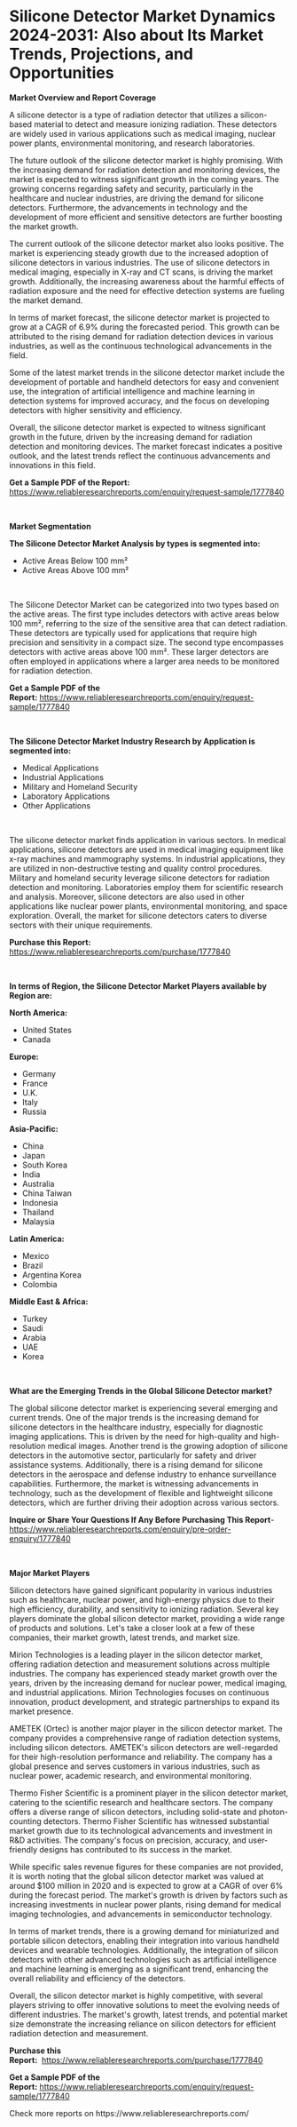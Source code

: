 <p><h1>Silicone Detector Market Dynamics 2024-2031: Also about Its Market Trends, Projections, and Opportunities</h1></p><p><strong>Market Overview and Report Coverage</strong></p>
<p><p>A silicone detector is a type of radiation detector that utilizes a silicon-based material to detect and measure ionizing radiation. These detectors are widely used in various applications such as medical imaging, nuclear power plants, environmental monitoring, and research laboratories.</p><p>The future outlook of the silicone detector market is highly promising. With the increasing demand for radiation detection and monitoring devices, the market is expected to witness significant growth in the coming years. The growing concerns regarding safety and security, particularly in the healthcare and nuclear industries, are driving the demand for silicone detectors. Furthermore, the advancements in technology and the development of more efficient and sensitive detectors are further boosting the market growth.</p><p>The current outlook of the silicone detector market also looks positive. The market is experiencing steady growth due to the increased adoption of silicone detectors in various industries. The use of silicone detectors in medical imaging, especially in X-ray and CT scans, is driving the market growth. Additionally, the increasing awareness about the harmful effects of radiation exposure and the need for effective detection systems are fueling the market demand.</p><p>In terms of market forecast, the silicone detector market is projected to grow at a CAGR of 6.9% during the forecasted period. This growth can be attributed to the rising demand for radiation detection devices in various industries, as well as the continuous technological advancements in the field.</p><p>Some of the latest market trends in the silicone detector market include the development of portable and handheld detectors for easy and convenient use, the integration of artificial intelligence and machine learning in detection systems for improved accuracy, and the focus on developing detectors with higher sensitivity and efficiency.</p><p>Overall, the silicone detector market is expected to witness significant growth in the future, driven by the increasing demand for radiation detection and monitoring devices. The market forecast indicates a positive outlook, and the latest trends reflect the continuous advancements and innovations in this field.</p></p>
<p><strong>Get a Sample PDF of the Report:</strong> <a href="https://www.reliableresearchreports.com/enquiry/request-sample/1777840">https://www.reliableresearchreports.com/enquiry/request-sample/1777840</a></p>
<p>&nbsp;</p>
<p><strong>Market Segmentation</strong></p>
<p><strong>The Silicone Detector Market Analysis by types is segmented into:</strong></p>
<p><ul><li>Active Areas Below 100 mm²</li><li>Active Areas Above 100 mm²</li></ul></p>
<p>&nbsp;</p>
<p><p>The Silicone Detector Market can be categorized into two types based on the active areas. The first type includes detectors with active areas below 100 mm², referring to the size of the sensitive area that can detect radiation. These detectors are typically used for applications that require high precision and sensitivity in a compact size. The second type encompasses detectors with active areas above 100 mm². These larger detectors are often employed in applications where a larger area needs to be monitored for radiation detection.</p></p>
<p><strong>Get a Sample PDF of the Report:</strong>&nbsp;<a href="https://www.reliableresearchreports.com/enquiry/request-sample/1777840">https://www.reliableresearchreports.com/enquiry/request-sample/1777840</a></p>
<p>&nbsp;</p>
<p><strong>The Silicone Detector Market Industry Research by Application is segmented into:</strong></p>
<p><ul><li>Medical Applications</li><li>Industrial Applications</li><li>Military and Homeland Security</li><li>Laboratory Applications</li><li>Other Applications</li></ul></p>
<p>&nbsp;</p>
<p><p>The silicone detector market finds application in various sectors. In medical applications, silicone detectors are used in medical imaging equipment like x-ray machines and mammography systems. In industrial applications, they are utilized in non-destructive testing and quality control procedures. Military and homeland security leverage silicone detectors for radiation detection and monitoring. Laboratories employ them for scientific research and analysis. Moreover, silicone detectors are also used in other applications like nuclear power plants, environmental monitoring, and space exploration. Overall, the market for silicone detectors caters to diverse sectors with their unique requirements.</p></p>
<p><strong>Purchase this Report:</strong>&nbsp; <a href="https://www.reliableresearchreports.com/purchase/1777840">https://www.reliableresearchreports.com/purchase/1777840</a></p>
<p>&nbsp;</p>
<p><strong>In terms of Region, the Silicone Detector Market Players available by Region are:</strong></p>
<p>
    <p> <strong> North America: </strong>
        <ul>
            <li>United States</li>
            <li>Canada</li>
        </ul>
        </p> 
    <p> <strong> Europe: </strong>
        <ul>
            <li>Germany</li>
            <li>France</li>
            <li>U.K.</li>
            <li>Italy</li>
            <li>Russia</li>
        </ul>
        </p> 
    <p> <strong> Asia-Pacific: </strong>
        <ul>
            <li>China</li>
            <li>Japan</li>
            <li>South Korea</li>
            <li>India</li>
            <li>Australia</li>
            <li>China Taiwan</li>
            <li>Indonesia</li>
            <li>Thailand</li>
            <li>Malaysia</li>
        </ul>
        </p> 
    <p> <strong> Latin America: </strong>
        <ul>
            <li>Mexico</li>
            <li>Brazil</li>
            <li>Argentina Korea</li>
            <li>Colombia</li>
        </ul>
        </p> 
    <p> <strong> Middle East & Africa: </strong>
        <ul>
            <li>Turkey</li>
            <li>Saudi</li>
            <li>Arabia</li>
            <li>UAE</li>
            <li>Korea</li>
        </ul>
    </p>
    </p>
<p>&nbsp;</p>
<p><strong>What are the Emerging Trends in the Global Silicone Detector market?</strong></p>
<p><p>The global silicone detector market is experiencing several emerging and current trends. One of the major trends is the increasing demand for silicone detectors in the healthcare industry, especially for diagnostic imaging applications. This is driven by the need for high-quality and high-resolution medical images. Another trend is the growing adoption of silicone detectors in the automotive sector, particularly for safety and driver assistance systems. Additionally, there is a rising demand for silicone detectors in the aerospace and defense industry to enhance surveillance capabilities. Furthermore, the market is witnessing advancements in technology, such as the development of flexible and lightweight silicone detectors, which are further driving their adoption across various sectors.</p></p>
<p><strong>Inquire or Share Your Questions If Any Before Purchasing This Report</strong>- <a href="https://www.reliableresearchreports.com/enquiry/pre-order-enquiry/1777840">https://www.reliableresearchreports.com/enquiry/pre-order-enquiry/1777840</a></p>
<p>&nbsp;</p>
<p><strong>Major Market Players</strong></p>
<p><p>Silicon detectors have gained significant popularity in various industries such as healthcare, nuclear power, and high-energy physics due to their high efficiency, durability, and sensitivity to ionizing radiation. Several key players dominate the global silicon detector market, providing a wide range of products and solutions. Let's take a closer look at a few of these companies, their market growth, latest trends, and market size.</p><p>Mirion Technologies is a leading player in the silicon detector market, offering radiation detection and measurement solutions across multiple industries. The company has experienced steady market growth over the years, driven by the increasing demand for nuclear power, medical imaging, and industrial applications. Mirion Technologies focuses on continuous innovation, product development, and strategic partnerships to expand its market presence.</p><p>AMETEK (Ortec) is another major player in the silicon detector market. The company provides a comprehensive range of radiation detection systems, including silicon detectors. AMETEK's silicon detectors are well-regarded for their high-resolution performance and reliability. The company has a global presence and serves customers in various industries, such as nuclear power, academic research, and environmental monitoring.</p><p>Thermo Fisher Scientific is a prominent player in the silicon detector market, catering to the scientific research and healthcare sectors. The company offers a diverse range of silicon detectors, including solid-state and photon-counting detectors. Thermo Fisher Scientific has witnessed substantial market growth due to its technological advancements and investment in R&D activities. The company's focus on precision, accuracy, and user-friendly designs has contributed to its success in the market.</p><p>While specific sales revenue figures for these companies are not provided, it is worth noting that the global silicon detector market was valued at around $100 million in 2020 and is expected to grow at a CAGR of over 6% during the forecast period. The market's growth is driven by factors such as increasing investments in nuclear power plants, rising demand for medical imaging technologies, and advancements in semiconductor technology.</p><p>In terms of market trends, there is a growing demand for miniaturized and portable silicon detectors, enabling their integration into various handheld devices and wearable technologies. Additionally, the integration of silicon detectors with other advanced technologies such as artificial intelligence and machine learning is emerging as a significant trend, enhancing the overall reliability and efficiency of the detectors.</p><p>Overall, the silicon detector market is highly competitive, with several players striving to offer innovative solutions to meet the evolving needs of different industries. The market's growth, latest trends, and potential market size demonstrate the increasing reliance on silicon detectors for efficient radiation detection and measurement.</p></p>
<p><strong>Purchase this Report:</strong>&nbsp;&nbsp;<a href="https://www.reliableresearchreports.com/purchase/1777840">https://www.reliableresearchreports.com/purchase/1777840</a></p>
<p></p>
<p><strong>Get a Sample PDF of the Report:</strong>&nbsp;<a href="https://www.reliableresearchreports.com/enquiry/request-sample/1777840">https://www.reliableresearchreports.com/enquiry/request-sample/1777840</a></p>
<p>Check more reports on https://www.reliableresearchreports.com/</p>